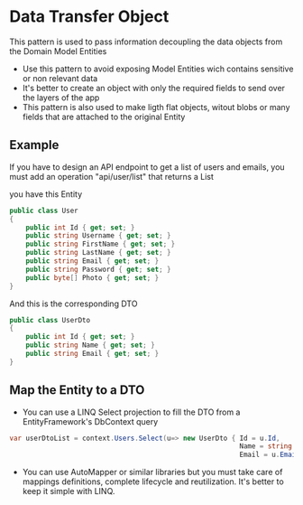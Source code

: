 ﻿# Data Transfer Object

This pattern is used to pass information decoupling the data objects from the Domain Model Entities

- Use this pattern to avoid exposing Model Entities wich contains sensitive or non relevant data
- It's better to create an object with only the required fields to send over the layers of the app
- This pattern is also used to make ligth flat objects, witout blobs or many fields that are attached to the original Entity

## Example
If you have to design an API endpoint to get a list of users and emails, you must add an operation "api/user/list" 
that returns a List<UserDto> 

you have this Entity

```csharp
public class User 
{
	public int Id { get; set; }
	public string Username { get; set; }
	public string FirstName { get; set; }
	public string LastName { get; set; }
	public string Email { get; set; }
	public string Password { get; set; }
	public byte[] Photo { get; set; }
}
```

And this is the corresponding DTO

```csharp
public class UserDto
{
	public int Id { get; set; }
	public string Name { get; set; }
	public string Email { get; set; }
}
```

 ## Map the Entity to a DTO 
 
- You can use a LINQ Select projection to fill the DTO from a EntityFramework's DbContext query

```csharp
var userDtoList = context.Users.Select(u=> new UserDto { Id = u.Id, 
														 Name = string.Format("{0},{1}", u.LastName, u.FirstName), 
														 Email = u.Email }).ToList();
```

- You can use AutoMapper or similar libraries but you must take care of mappings definitions, complete lifecycle and reutilization. It's better to keep it simple with LINQ.
